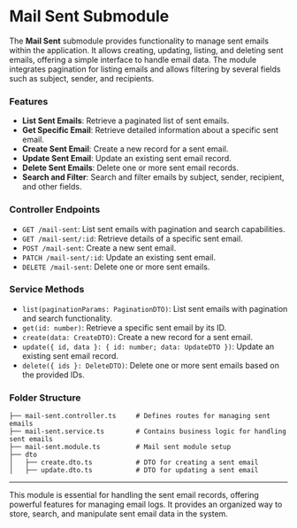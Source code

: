 # Mail Sent Submodule

The **Mail Sent** submodule provides functionality to manage sent emails within the application. It allows creating, updating, listing, and deleting sent emails, offering a simple interface to handle email data. The module integrates pagination for listing emails and allows filtering by several fields such as subject, sender, and recipients.

### Features

- **List Sent Emails**: Retrieve a paginated list of sent emails.
- **Get Specific Email**: Retrieve detailed information about a specific sent email.
- **Create Sent Email**: Create a new record for a sent email.
- **Update Sent Email**: Update an existing sent email record.
- **Delete Sent Emails**: Delete one or more sent email records.
- **Search and Filter**: Search and filter emails by subject, sender, recipient, and other fields.

### Controller Endpoints

- `GET /mail-sent`: List sent emails with pagination and search capabilities.
- `GET /mail-sent/:id`: Retrieve details of a specific sent email.
- `POST /mail-sent`: Create a new sent email.
- `PATCH /mail-sent/:id`: Update an existing sent email.
- `DELETE /mail-sent`: Delete one or more sent emails.

### Service Methods

- `list(paginationParams: PaginationDTO)`: List sent emails with pagination and search functionality.
- `get(id: number)`: Retrieve a specific sent email by its ID.
- `create(data: CreateDTO)`: Create a new record for a sent email.
- `update({ id, data }: { id: number; data: UpdateDTO })`: Update an existing sent email record.
- `delete({ ids }: DeleteDTO)`: Delete one or more sent emails based on the provided IDs.

### Folder Structure

```plaintext
├── mail-sent.controller.ts     # Defines routes for managing sent emails
├── mail-sent.service.ts        # Contains business logic for handling sent emails
├── mail-sent.module.ts         # Mail sent module setup
├── dto
│   ├── create.dto.ts           # DTO for creating a sent email
│   ├── update.dto.ts           # DTO for updating a sent email
```

---

This module is essential for handling the sent email records, offering powerful features for managing email logs. It provides an organized way to store, search, and manipulate sent email data in the system.
